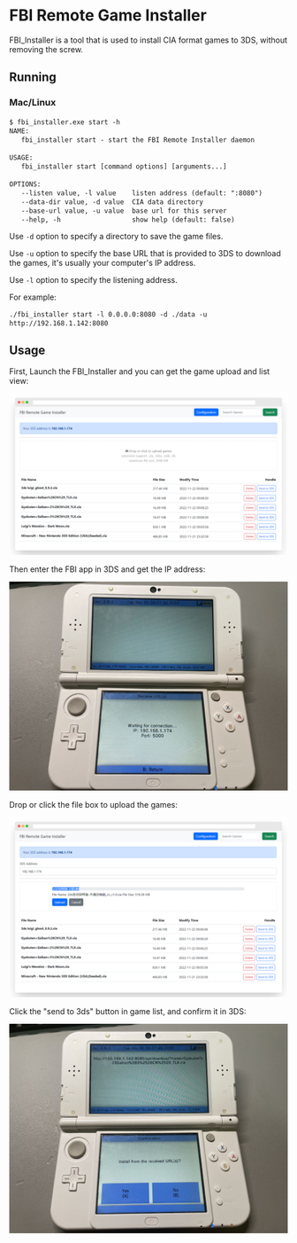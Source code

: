 # FBI Remote Game Installer

FBI_Installer is a tool that is used to install CIA format games to 3DS, without removing the screw.

## Running

### Mac/Linux

```shell
$ fbi_installer.exe start -h
NAME:
   fbi_installer start - start the FBI Remote Installer daemon

USAGE:
   fbi_installer start [command options] [arguments...]

OPTIONS:
   --listen value, -l value    listen address (default: ":8080")
   --data-dir value, -d value  CIA data directory
   --base-url value, -u value  base url for this server
   --help, -h                  show help (default: false)
```

Use `-d` option to specify a directory to save the game files. 

Use `-u` option to specify the base URL that is provided to 3DS to download the games, it's usually your computer's IP address.

Use `-l` option to specify the listening address.

For example:

```shell
./fbi_installer start -l 0.0.0.0:8080 -d ./data -u http://192.168.1.142:8080
```

## Usage

First, Launch the FBI_Installer and you can get the game upload and list view:

![](docs/1.png)

Then enter the FBI app in 3DS and get the IP address:

![](docs/3.jpg)

Drop or click the file box to upload the games:

![](docs/2.png)

Click the "send to 3ds" button in game list, and confirm it in 3DS:

![](docs/4.jpg)
